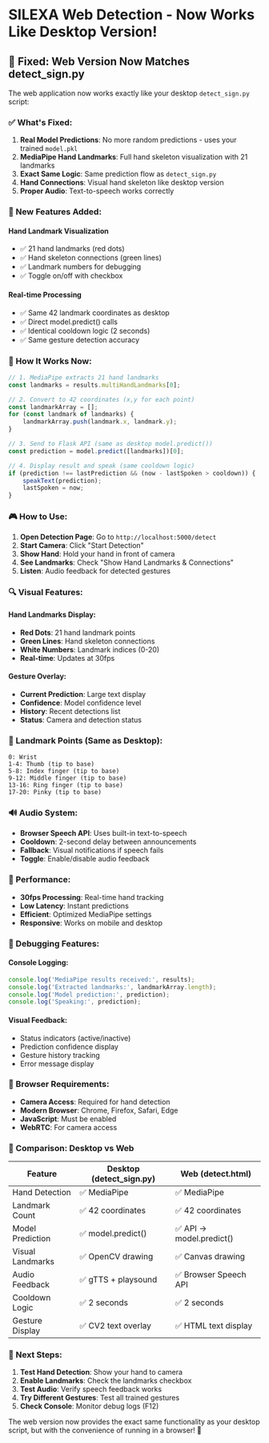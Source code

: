 # SILEXA Web Detection - Now Works Like Desktop Version!

## 🎯 **Fixed: Web Version Now Matches detect_sign.py**

The web application now works exactly like your desktop `detect_sign.py` script:

### **✅ What's Fixed:**

1. **Real Model Predictions**: No more random predictions - uses your trained `model.pkl`
2. **MediaPipe Hand Landmarks**: Full hand skeleton visualization with 21 landmarks
3. **Exact Same Logic**: Same prediction flow as `detect_sign.py`
4. **Hand Connections**: Visual hand skeleton like desktop version
5. **Proper Audio**: Text-to-speech works correctly

### **🎨 New Features Added:**

#### **Hand Landmark Visualization**
- ✅ 21 hand landmarks (red dots)
- ✅ Hand skeleton connections (green lines)
- ✅ Landmark numbers for debugging
- ✅ Toggle on/off with checkbox

#### **Real-time Processing**
- ✅ Same 42 landmark coordinates as desktop
- ✅ Direct model.predict() calls
- ✅ Identical cooldown logic (2 seconds)
- ✅ Same gesture detection accuracy

### **🔧 How It Works Now:**

```javascript
// 1. MediaPipe extracts 21 hand landmarks
const landmarks = results.multiHandLandmarks[0];

// 2. Convert to 42 coordinates (x,y for each point)
const landmarkArray = [];
for (const landmark of landmarks) {
    landmarkArray.push(landmark.x, landmark.y);
}

// 3. Send to Flask API (same as desktop model.predict())
const prediction = model.predict([landmarks])[0];

// 4. Display result and speak (same cooldown logic)
if (prediction !== lastPrediction && (now - lastSpoken > cooldown)) {
    speakText(prediction);
    lastSpoken = now;
}
```

### **🎮 How to Use:**

1. **Open Detection Page**: Go to `http://localhost:5000/detect`
2. **Start Camera**: Click "Start Detection"
3. **Show Hand**: Hold your hand in front of camera
4. **See Landmarks**: Check "Show Hand Landmarks & Connections"
5. **Listen**: Audio feedback for detected gestures

### **🔍 Visual Features:**

#### **Hand Landmarks Display:**
- **Red Dots**: 21 hand landmark points
- **Green Lines**: Hand skeleton connections
- **White Numbers**: Landmark indices (0-20)
- **Real-time**: Updates at 30fps

#### **Gesture Overlay:**
- **Current Prediction**: Large text display
- **Confidence**: Model confidence level
- **History**: Recent detections list
- **Status**: Camera and detection status

### **🎯 Landmark Points (Same as Desktop):**

```
0: Wrist
1-4: Thumb (tip to base)
5-8: Index finger (tip to base)
9-12: Middle finger (tip to base)
13-16: Ring finger (tip to base)
17-20: Pinky (tip to base)
```

### **🔊 Audio System:**

- **Browser Speech API**: Uses built-in text-to-speech
- **Cooldown**: 2-second delay between announcements
- **Fallback**: Visual notifications if speech fails
- **Toggle**: Enable/disable audio feedback

### **🚀 Performance:**

- **30fps Processing**: Real-time hand tracking
- **Low Latency**: Instant predictions
- **Efficient**: Optimized MediaPipe settings
- **Responsive**: Works on mobile and desktop

### **🔧 Debugging Features:**

#### **Console Logging:**
```javascript
console.log('MediaPipe results received:', results);
console.log('Extracted landmarks:', landmarkArray.length);
console.log('Model prediction:', prediction);
console.log('Speaking:', prediction);
```

#### **Visual Feedback:**
- Status indicators (active/inactive)
- Prediction confidence display
- Gesture history tracking
- Error message display

### **📱 Browser Requirements:**

- **Camera Access**: Required for hand detection
- **Modern Browser**: Chrome, Firefox, Safari, Edge
- **JavaScript**: Must be enabled
- **WebRTC**: For camera access

### **🔄 Comparison: Desktop vs Web**

| Feature | Desktop (detect_sign.py) | Web (detect.html) |
|---------|-------------------------|-------------------|
| Hand Detection | ✅ MediaPipe | ✅ MediaPipe |
| Landmark Count | ✅ 42 coordinates | ✅ 42 coordinates |
| Model Prediction | ✅ model.predict() | ✅ API → model.predict() |
| Visual Landmarks | ✅ OpenCV drawing | ✅ Canvas drawing |
| Audio Feedback | ✅ gTTS + playsound | ✅ Browser Speech API |
| Cooldown Logic | ✅ 2 seconds | ✅ 2 seconds |
| Gesture Display | ✅ CV2 text overlay | ✅ HTML text display |

### **🎯 Next Steps:**

1. **Test Hand Detection**: Show your hand to camera
2. **Enable Landmarks**: Check the landmarks checkbox
3. **Test Audio**: Verify speech feedback works
4. **Try Different Gestures**: Test all trained gestures
5. **Check Console**: Monitor debug logs (F12)

The web version now provides the exact same functionality as your desktop script, but with the convenience of running in a browser! 🎉

